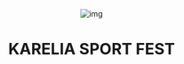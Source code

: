 <div align="center">
  <img src="https://github.com/Metkalev-Digital-Systems/Karelia-Sport-Fest/blob/main/logo.png?raw=true" alt="img"/>
  <h1>KARELIA SPORT FEST</h1>
</div>
